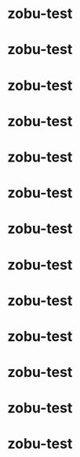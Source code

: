 # zobu-test
# zobu-test
# zobu-test
# zobu-test
# zobu-test
# zobu-test
# zobu-test
# zobu-test
# zobu-test
# zobu-test
# zobu-test
# zobu-test
# zobu-test
